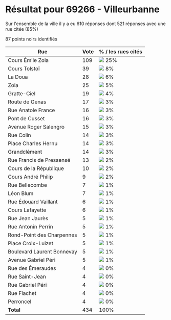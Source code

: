 # Résultat pour 69266 - Villeurbanne

Sur l'ensemble de la ville il y a eu 610 réponses dont 521 réponses avec une rue citée (85%)

87 points noirs identifiés

| Rue | Vote | % / les rues cités|
|-----|------|-------------------|
| Cours Émile Zola | 109 | <img src="../../img/bar_25.gif" />&nbsp;25%|
| Cours Tolstoï | 39 | <img src="../../img/bar_8.gif" />&nbsp;8%|
| La Doua | 28 | <img src="../../img/bar_6.gif" />&nbsp;6%|
| Zola | 25 | <img src="../../img/bar_5.gif" />&nbsp;5%|
| Gratte-Ciel | 19 | <img src="../../img/bar_4.gif" />&nbsp;4%|
| Route de Genas | 17 | <img src="../../img/bar_3.gif" />&nbsp;3%|
| Rue Anatole France | 16 | <img src="../../img/bar_3.gif" />&nbsp;3%|
| Pont de Cusset | 16 | <img src="../../img/bar_3.gif" />&nbsp;3%|
| Avenue Roger Salengro | 15 | <img src="../../img/bar_3.gif" />&nbsp;3%|
| Rue Colin | 14 | <img src="../../img/bar_3.gif" />&nbsp;3%|
| Place Charles Hernu | 14 | <img src="../../img/bar_3.gif" />&nbsp;3%|
| Grandclément | 14 | <img src="../../img/bar_3.gif" />&nbsp;3%|
| Rue Francis de Pressensé | 13 | <img src="../../img/bar_2.gif" />&nbsp;2%|
| Cours de la République | 10 | <img src="../../img/bar_2.gif" />&nbsp;2%|
| Cours André Philip | 9 | <img src="../../img/bar_2.gif" />&nbsp;2%|
| Rue Bellecombe | 7 | <img src="../../img/bar_1.gif" />&nbsp;1%|
| Léon Blum | 7 | <img src="../../img/bar_1.gif" />&nbsp;1%|
| Rue Édouard Vaillant | 6 | <img src="../../img/bar_1.gif" />&nbsp;1%|
| Cours Lafayette | 6 | <img src="../../img/bar_1.gif" />&nbsp;1%|
| Rue Jean Jaurès | 5 | <img src="../../img/bar_1.gif" />&nbsp;1%|
| Rue Antonin Perrin | 5 | <img src="../../img/bar_1.gif" />&nbsp;1%|
| Rond-Point des Charpennes | 5 | <img src="../../img/bar_1.gif" />&nbsp;1%|
| Place Croix-Luizet | 5 | <img src="../../img/bar_1.gif" />&nbsp;1%|
| Boulevard Laurent Bonnevay | 5 | <img src="../../img/bar_1.gif" />&nbsp;1%|
| Avenue Gabriel Péri | 5 | <img src="../../img/bar_1.gif" />&nbsp;1%|
| Rue des Émeraudes | 4 | <img src="../../img/bar_0.gif" />&nbsp;0%|
| Rue Saint-Jean | 4 | <img src="../../img/bar_0.gif" />&nbsp;0%|
| Rue Gabriel Péri | 4 | <img src="../../img/bar_0.gif" />&nbsp;0%|
| Rue Flachet | 4 | <img src="../../img/bar_0.gif" />&nbsp;0%|
| Perroncel | 4 | <img src="../../img/bar_0.gif" />&nbsp;0%|
| **Total** | 434 | 100%|
